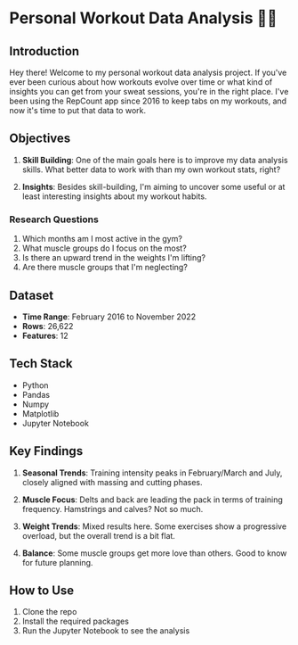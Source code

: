 
# Personal Workout Data Analysis 🏋️‍♂️

## Introduction

Hey there! Welcome to my personal workout data analysis project. If you've ever been curious about how workouts evolve over time or what kind of insights you can get from your sweat sessions, you're in the right place. I've been using the RepCount app since 2016 to keep tabs on my workouts, and now it's time to put that data to work.

## Objectives

1. **Skill Building**: One of the main goals here is to improve my data analysis skills. What better data to work with than my own workout stats, right?
   
2. **Insights**: Besides skill-building, I'm aiming to uncover some useful or at least interesting insights about my workout habits.

### Research Questions

1. Which months am I most active in the gym?
2. What muscle groups do I focus on the most?
3. Is there an upward trend in the weights I'm lifting?
4. Are there muscle groups that I'm neglecting?

## Dataset

- **Time Range**: February 2016 to November 2022
- **Rows**: 26,622
- **Features**: 12

## Tech Stack

- Python
- Pandas
- Numpy
- Matplotlib
- Jupyter Notebook

## Key Findings

1. **Seasonal Trends**: Training intensity peaks in February/March and July, closely aligned with massing and cutting phases.
   
2. **Muscle Focus**: Delts and back are leading the pack in terms of training frequency. Hamstrings and calves? Not so much.
   
3. **Weight Trends**: Mixed results here. Some exercises show a progressive overload, but the overall trend is a bit flat.
   
4. **Balance**: Some muscle groups get more love than others. Good to know for future planning.

## How to Use

1. Clone the repo
2. Install the required packages
3. Run the Jupyter Notebook to see the analysis
